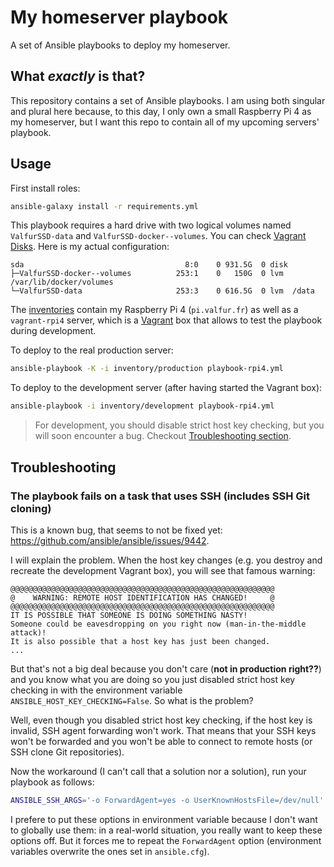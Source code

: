 # My homeserver playbook

A set of Ansible playbooks to deploy my homeserver.

## What *exactly* is that?

This repository contains a set of Ansible playbooks. I am using both singular and plural here because, to this day, I only own a small Raspberry Pi 4 as my homeserver, but I want this repo to contain all of my upcoming servers' playbook.

## Usage

First install roles:

```sh
ansible-galaxy install -r requirements.yml
```

This playbook requires a hard drive with two logical volumes named `ValfurSSD-data` and `ValfurSSD-docker--volumes`. You can check [Vagrant Disks](https://developer.hashicorp.com/vagrant/docs/disks). Here is my actual configuration:

```
sda                                    8:0    0 931.5G  0 disk
├─ValfurSSD-docker--volumes          253:1    0   150G  0 lvm  /var/lib/docker/volumes
└─ValfurSSD-data                     253:3    0 616.5G  0 lvm  /data
```

The [inventories](https://docs.ansible.com/ansible/latest/inventory_guide/intro_inventory.html) contain my Raspberry Pi 4 (`pi.valfur.fr`) as well as a `vagrant-rpi4` server, which is a [Vagrant](https://www.vagrantup.com/) box that allows to test the playbook during development.

To deploy to the real production server:

```sh
ansible-playbook -K -i inventory/production playbook-rpi4.yml
```

To deploy to the development server (after having started the Vagrant box):

```sh
ansible-playbook -i inventory/development playbook-rpi4.yml
```

> For development, you should disable strict host key checking, but you will soon encounter a bug.
> Checkout [Troubleshooting section](#The-playbook-failse-on-a-task-that-uses-SSH-includes-SSH-Git-cloning).

## Troubleshooting

### The playbook fails on a task that uses SSH (includes SSH Git cloning)

This is a known bug, that seems to not be fixed yet: https://github.com/ansible/ansible/issues/9442.

I will explain the problem. When the host key changes (e.g. you destroy and recreate the development Vagrant box), you will see that famous warning:

```
@@@@@@@@@@@@@@@@@@@@@@@@@@@@@@@@@@@@@@@@@@@@@@@@@@@@@@@@@@@
@    WARNING: REMOTE HOST IDENTIFICATION HAS CHANGED!     @
@@@@@@@@@@@@@@@@@@@@@@@@@@@@@@@@@@@@@@@@@@@@@@@@@@@@@@@@@@@
IT IS POSSIBLE THAT SOMEONE IS DOING SOMETHING NASTY!
Someone could be eavesdropping on you right now (man-in-the-middle attack)!
It is also possible that a host key has just been changed.
...
```

But that's not a big deal because you don't care (**not in production right??**) and you know what you are doing so you just disabled strict host key checking in with the environment variable `ANSIBLE_HOST_KEY_CHECKING=False`. So what is the problem?

Well, even though you disabled strict host key checking, if the host key is invalid, SSH agent forwarding won't work. That means that your SSH keys won't be forwarded and you won't be able to connect to remote hosts (or SSH clone Git repositories).

Now the workaround (I can't call that a solution nor a solution), run your playbook as follows:

```sh
ANSIBLE_SSH_ARGS='-o ForwardAgent=yes -o UserKnownHostsFile=/dev/null' ANSIBLE_HOST_KEY_CHECKING=False ansible-playbook ...
```

I prefere to put these options in environment variable because I don't want to globally use them: in a real-world situation, you really want to keep these options off. But it forces me to repeat the `ForwardAgent` option (environment variables overwrite the ones set in `ansible.cfg`).
